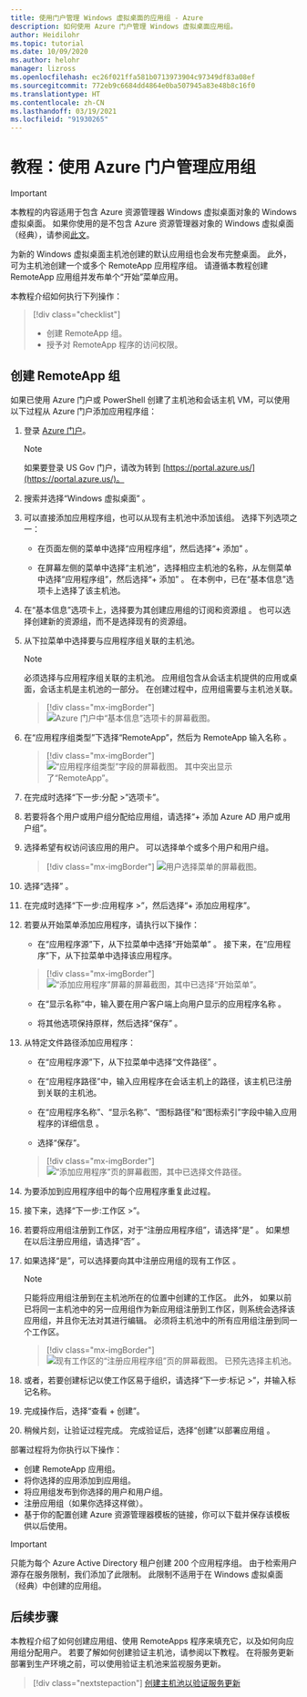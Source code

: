 ```yaml
---
title: 使用门户管理 Windows 虚拟桌面的应用组 - Azure
description: 如何使用 Azure 门户管理 Windows 虚拟桌面应用组。
author: Heidilohr
ms.topic: tutorial
ms.date: 10/09/2020
ms.author: helohr
manager: lizross
ms.openlocfilehash: ec26f021ffa581b0713973904c97349df83a08ef
ms.sourcegitcommit: 772eb9c6684dd4864e0ba507945a83e48b8c16f0
ms.translationtype: HT
ms.contentlocale: zh-CN
ms.lasthandoff: 03/19/2021
ms.locfileid: "91930265"
---
```

# <a name="tutorial-manage-app-groups-with-the-azure-portal"></a>教程：使用 Azure 门户管理应用组

>[!IMPORTANT]
>本教程的内容适用于包含 Azure 资源管理器 Windows 虚拟桌面对象的 Windows 虚拟桌面。 如果你使用的是不包含 Azure 资源管理器对象的 Windows 虚拟桌面（经典），请参阅[此文](./virtual-desktop-fall-2019/manage-app-groups-2019.md)。

为新的 Windows 虚拟桌面主机池创建的默认应用组也会发布完整桌面。 此外，可为主机池创建一个或多个 RemoteApp 应用程序组。 请遵循本教程创建 RemoteApp 应用组并发布单个“开始”菜单应用。

本教程介绍如何执行下列操作：

> [!div class="checklist"]
> * 创建 RemoteApp 组。
> * 授予对 RemoteApp 程序的访问权限。

## <a name="create-a-remoteapp-group"></a>创建 RemoteApp 组

如果已使用 Azure 门户或 PowerShell 创建了主机池和会话主机 VM，可以使用以下过程从 Azure 门户添加应用程序组：

1.  登录 [Azure 门户](https://portal.azure.com/)。
   
    >[!NOTE]
    > 如果要登录 US Gov 门户，请改为转到 [https://portal.azure.us/](https://portal.azure.us/)。

2.  搜索并选择“Windows 虚拟桌面”  。

3. 可以直接添加应用程序组，也可以从现有主机池中添加该组。 选择下列选项之一：

    - 在页面左侧的菜单中选择“应用程序组”，然后选择“+ 添加” 。

    - 在屏幕左侧的菜单中选择“主机池”，选择相应主机池的名称，从左侧菜单中选择“应用程序组”，然后选择“+ 添加”  。 在本例中，已在“基本信息”选项卡上选择了该主机池。

4. 在“基本信息”选项卡上，选择要为其创建应用组的订阅和资源组  。 也可以选择创建新的资源组，而不是选择现有的资源组。

5. 从下拉菜单中选择要与应用程序组关联的主机池。

    >[!NOTE]
    >必须选择与应用程序组关联的主机池。 应用组包含从会话主机提供的应用或桌面，会话主机是主机池的一部分。 在创建过程中，应用组需要与主机池关联。

    > [!div class="mx-imgBorder"]
    > ![Azure 门户中“基本信息”选项卡的屏幕截图。](media/basics-tab.png)

6. 在“应用程序组类型”下选择“RemoteApp”，然后为 RemoteApp 输入名称 。

      > [!div class="mx-imgBorder"]
      > ![“应用程序组类型”字段的屏幕截图。 其中突出显示了“RemoteApp”。](media/remoteapp-button.png)

7.  在完成时选择“下一步:分配 >”选项卡”。

8.  若要将各个用户或用户组分配给应用组，请选择“+ 添加 Azure AD 用户或用户组”。

9.  选择希望有权访问该应用的用户。 可以选择单个或多个用户和用户组。

     > [!div class="mx-imgBorder"]
     > ![用户选择菜单的屏幕截图。](media/select-users.png)

10.  选择“选择”  。

11.  在完成时选择“下一步:应用程序 >”，然后选择“+ 添加应用程序”。

12.  若要从开始菜单添加应用程序，请执行以下操作：

      - 在“应用程序源”下，从下拉菜单中选择“开始菜单” 。 接下来，在“应用程序”下，从下拉菜单中选择该应用程序。

     > [!div class="mx-imgBorder"]
     > ![“添加应用程序”屏幕的屏幕截图，其中已选择“开始菜单”。](media/add-app-start.png)

      - 在“显示名称”中，输入要在用户客户端上向用户显示的应用程序名称  。

      - 将其他选项保持原样，然后选择“保存”  。

13.  从特定文件路径添加应用程序：

      - 在“应用程序源”下，从下拉菜单中选择“文件路径” 。

      - 在“应用程序路径”中，输入应用程序在会话主机上的路径，该主机已注册到关联的主机池。

      - 在“应用程序名称”、“显示名称”、“图标路径”和“图标索引”字段中输入应用程序的详细信息     。

      - 选择“保存”。

     > [!div class="mx-imgBorder"]
     > ![“添加应用程序”页的屏幕截图，其中已选择文件路径。](media/add-app-file.png)

14.  为要添加到应用程序组中的每个应用程序重复此过程。

15.  接下来，选择“下一步:工作区 >”。

16.  若要将应用组注册到工作区，对于“注册应用程序组”，请选择“是” 。 如果想在以后注册应用组，请选择“否”  。

17.  如果选择“是”，可以选择要向其中注册应用组的现有工作区  。

       >[!NOTE]
       >只能将应用组注册到在主机池所在的位置中创建的工作区。 此外， 如果以前已将同一主机池中的另一应用组作为新应用组注册到工作区，则系统会选择该应用组，并且你无法对其进行编辑。 必须将主机池中的所有应用组注册到同一个工作区。

     > [!div class="mx-imgBorder"]
     > ![现有工作区的“注册应用程序组”页的屏幕截图。 已预先选择主机池。](media/register-existing.png)

18.  或者，若要创建标记以使工作区易于组织，请选择“下一步:标记 >”，并输入标记名称。

19.  完成操作后，选择“查看 + 创建”。

20.  稍候片刻，让验证过程完成。 完成验证后，选择“创建”以部署应用组  。

部署过程将为你执行以下操作：

- 创建 RemoteApp 应用组。
- 将你选择的应用添加到应用组。
- 将应用组发布到你选择的用户和用户组。
- 注册应用组（如果你选择这样做）。
- 基于你的配置创建 Azure 资源管理器模板的链接，你可以下载并保存该模板供以后使用。

>[!IMPORTANT]
>只能为每个 Azure Active Directory 租户创建 200 个应用程序组。 由于检索用户源存在服务限制，我们添加了此限制。 此限制不适用于在 Windows 虚拟桌面（经典）中创建的应用组。

## <a name="next-steps"></a>后续步骤

本教程介绍了如何创建应用组、使用 RemoteApps 程序来填充它，以及如何向应用组分配用户。 若要了解如何创建验证主机池，请参阅以下教程。 在将服务更新部署到生产环境之前，可以使用验证主机池来监视服务更新。

> [!div class="nextstepaction"]
> [创建主机池以验证服务更新](./create-validation-host-pool.md)
